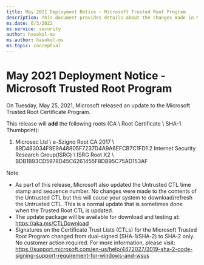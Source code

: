 ```yaml
---
title: May 2021 Deployment Notice - Microsoft Trusted Root Program 
description: This document provides details about the changes made in May 2021 to the root store.
ms.date: 6/3/2022
ms.service: security
author: hasokol-ms
ms.author: hasokol-ms
ms.topic: conceptual
---
```


# May 2021 Deployment Notice - Microsoft Trusted Root Program 

On Tuesday, May 25, 2021, Microsoft released an update to the Microsoft Trusted Root Certificate Program.

This release will **add** the following roots (CA \ Root Certificate \ SHA-1 Thumbprint):
1. Microsec Ltd	\\ e-Szigno Root CA 2017	\\ 89D483034F9E9A48805F7237D4A9A6EFCB7C1FD1
2 Internet Security Research Group(ISRG)	\\ ISRG Root X2	\\ BDB1B93CD5978D45C6261455F8DB95C75AD153AF



>[!NOTE]
> * As part of this release, Microsoft also updated the Untrusted CTL time stamp and sequence number. No changes were made to the contents of the Untrusted CTL but this will cause your system to download/refresh the Untrusted CTL. This is a normal update that is sometimes done when the Trusted Root CTL is updated.
> * The update package will be available for download and testing at: <https://aka.ms/CTLDownload>
> * Signatures on the Certificate Trust Lists (CTLs) for the Microsoft Trusted Root Program changed from dual-signed (SHA-1/SHA-2) to SHA-2 only. No customer action required. For more information, please visit: <https://support.microsoft.com/en-us/help/4472027/2019-sha-2-code-signing-support-requirement-for-windows-and-wsus> 
